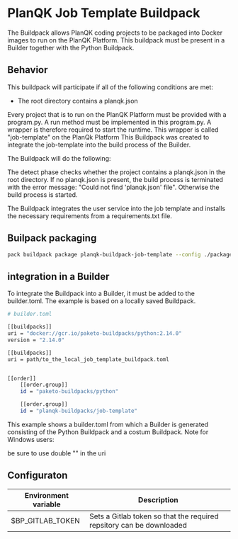# PlanQK Job Template Buildpack


The Buildpack allows PlanQK coding projects to be packaged into Docker images to run on the PlanQK Platform.
This buildpack must be present in a Builder together with the Python Buildpack.

## Behavior

This buildpack will participate if all of the following conditions are met:

* The root directory contains a planqk.json
<!---
* The root directory contains a requirements.txt OR environment.yml
--->


Every project that is to run on the PlanQK Platform must be provided with a program.py.
A run method must be implemented in this program.py.
A wrapper is therefore required to start the runtime.
This wrapper is called "job-template" on the PlanQk Platform
This Buildpack was created to integrate the job-template into the build process of the Builder.

The Buildpack will do the following:  

The detect phase checks whether the project contains a planqk.json in the root directory.
If no planqk.json is present, the build process is terminated with the error message: "Could not find 'planqk.json' file".
Otherwise the build process is started.



The Buildpack integrates the user service into the job template and installs the necessary requirements from a requirements.txt file.


## Builpack packaging

```bash
pack buildpack package planqk-buildpack-job-template --config ./package.toml
```



## integration in a Builder

To integrate the Buildpack into a Builder, it must be added to the builder.toml.
The example is based on a locally saved Buildpack. 


```bash
# builder.toml

[[buildpacks]]
uri = "docker://gcr.io/paketo-buildpacks/python:2.14.0"
version = "2.14.0"

[[buildpacks]]
uri = path/to_the_local_job_template_buildpack.toml


[[order]]
    [[order.group]]
    id = "paketo-buildpacks/python"

    [[order.group]]
    id = "planqk-buildpacks/job-template"

```
This example shows a builder.toml from which a Builder is generated consisting of the Python Buildpack and a costum Buildpack.
Note for Windows users:

be sure to use double "\" in the uri 


## Configuraton

Environment variable | Description 
  -----------------  | -----------
$BP_GITLAB_TOKEN     | Sets a Gitlab token so that the required repsitory can be downloaded

